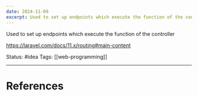 ```yaml
---
date: 2024-11-09
excerpt: Used to set up endpoints which execute the function of the controller
---
```

Used to set up endpoints which execute the function of the controller

https://laravel.com/docs/11.x/routing#main-content

Status: #idea
Tags: [[web-programming]]

---
# References